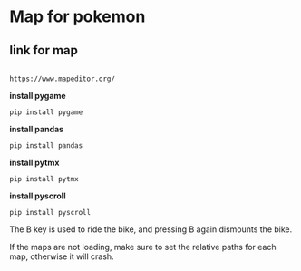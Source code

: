 # Map for pokemon

## link for map

```

https://www.mapeditor.org/
```

**install pygame**

```
pip install pygame
```

**install pandas**

```
pip install pandas
```

**install pytmx**

```
pip install pytmx
```

**install pyscroll**

```
pip install pyscroll
```

The B key is used to ride the bike, and pressing B again dismounts the bike.  
  
If the maps are not loading, make sure to set the relative paths for each map, otherwise it will crash.  
